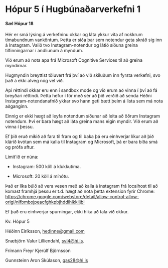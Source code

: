# Hópur 5 í Hugbúnaðarverkefni 1


#### Sæl Hópur 18
Hér er smá lýsing á verkefninu okkar og láta ykkur vita af nokkrum tímabundnum vanköntum. Þetta er síða þar sem notendur geta skráð sig inn á Instagram. Valið tvo Instagram-notendur
og látið síðuna greina tilfinningarnar í andliunum á myndum.

Við erum að nota apa frá Microsoft Cognitive Services til að greina myndirnar.

Hugmyndin breyttist töluvert frá því að við skiluðum inn fyrsta verkefni, svo það á ekki alveg nóg vel við.

Api réttindi okkar eru enn í sandbox mode og við erum að vinna í því að fá breyðari réttindi. Þetta hefur í för með sér að þið verðið að senda Héðni Instagram-notendanafnið ykkar svo hann geti bætt þeim á lista sem má nota aðganginn.

Einnig er ekki hægt að leyfa notendum síðunar að leita að öðrum Instagram notendum. Því er bara hægt að láta greina mans eigin myndir. Við erum að vinna í þessu.

Ef þið eruð mikið að fara til fram og til baka þá eru einhverjar líkur að þið klárið kvótan sem má kalla til Instagram og Microsoft, þá er bara bíða smá og prófa aftur.

Limit'ið er núna:

* Instagram: 500 köll á klukkutíma.

* Microsoft: 20 köll á mínótu.

Það er líka búið að vera vesen með að kalla á instagram frá localhost til að komast framhjá þessu er t.d. hægt að nota þetta extension fyrir Chrome: https://chrome.google.com/webstore/detail/allow-control-allow-origi/nlfbmbojpeacfghkpbjhddihlkkiljbi

Ef það eru einhverjar spurningar, ekki hika að tala við okkur.


Kv. Hópur 5


Héðinn Eiríksson, hedinne@gmail.com

Snæbjörn Valur Lilliendahl, svl4@hi.is.

Frímann Freyr Kjerúlf Björnsson

Gunnsteinn Aron Skúlason, gas28@hi.is
